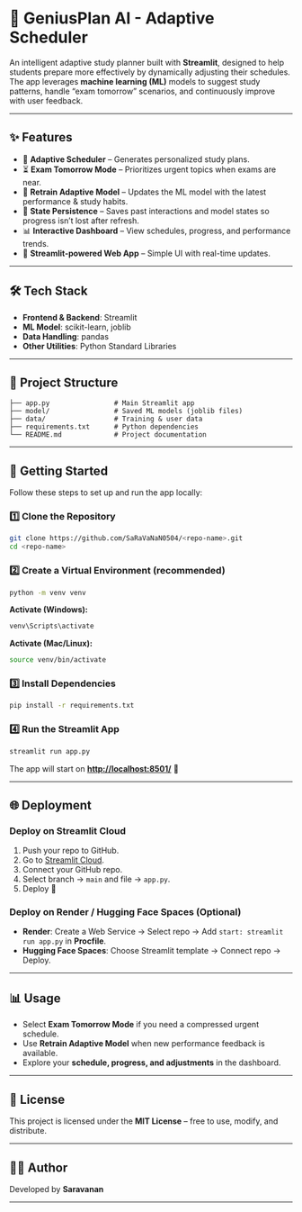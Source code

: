 # 🤖 GeniusPlan AI - Adaptive Scheduler

An intelligent adaptive study planner built with **Streamlit**, designed to help students prepare more effectively by dynamically adjusting their schedules. The app leverages **machine learning (ML)** models to suggest study patterns, handle “exam tomorrow” scenarios, and continuously improve with user feedback.

---

## ✨ Features

* 📅 **Adaptive Scheduler** – Generates personalized study plans.
* ⏳ **Exam Tomorrow Mode** – Prioritizes urgent topics when exams are near.
* 🔄 **Retrain Adaptive Model** – Updates the ML model with the latest performance & study habits.
* 💾 **State Persistence** – Saves past interactions and model states so progress isn’t lost after refresh.
* 📊 **Interactive Dashboard** – View schedules, progress, and performance trends.
* 🚀 **Streamlit-powered Web App** – Simple UI with real-time updates.

---

## 🛠️ Tech Stack

* **Frontend & Backend**: Streamlit
* **ML Model**: scikit-learn, joblib
* **Data Handling**: pandas
* **Other Utilities**: Python Standard Libraries

---

## 📂 Project Structure

```
├── app.py                # Main Streamlit app
├── model/                # Saved ML models (joblib files)
├── data/                 # Training & user data
├── requirements.txt      # Python dependencies
└── README.md             # Project documentation
```

---

## 🚀 Getting Started

Follow these steps to set up and run the app locally:

### 1️⃣ Clone the Repository

```bash
git clone https://github.com/SaRaVaNaN0504/<repo-name>.git
cd <repo-name>
```

### 2️⃣ Create a Virtual Environment (recommended)

```bash
python -m venv venv
```

**Activate (Windows):**

```bash
venv\Scripts\activate
```

**Activate (Mac/Linux):**

```bash
source venv/bin/activate
```

### 3️⃣ Install Dependencies

```bash
pip install -r requirements.txt
```

### 4️⃣ Run the Streamlit App

```bash
streamlit run app.py
```

The app will start on **[http://localhost:8501/](http://localhost:8501/)** 🚀

---

## 🌐 Deployment

### Deploy on **Streamlit Cloud**

1. Push your repo to GitHub.
2. Go to [Streamlit Cloud](https://streamlit.io/cloud).
3. Connect your GitHub repo.
4. Select branch → `main` and file → `app.py`.
5. Deploy 🎉

### Deploy on **Render / Hugging Face Spaces** (Optional)

* **Render**: Create a Web Service → Select repo → Add `start: streamlit run app.py` in **Procfile**.
* **Hugging Face Spaces**: Choose Streamlit template → Connect repo → Deploy.

---

## 📊 Usage

* Select **Exam Tomorrow Mode** if you need a compressed urgent schedule.
* Use **Retrain Adaptive Model** when new performance feedback is available.
* Explore your **schedule, progress, and adjustments** in the dashboard.

---

## 📜 License

This project is licensed under the **MIT License** – free to use, modify, and distribute.

---

## 👨‍💻 Author

Developed by **Saravanan**

---
